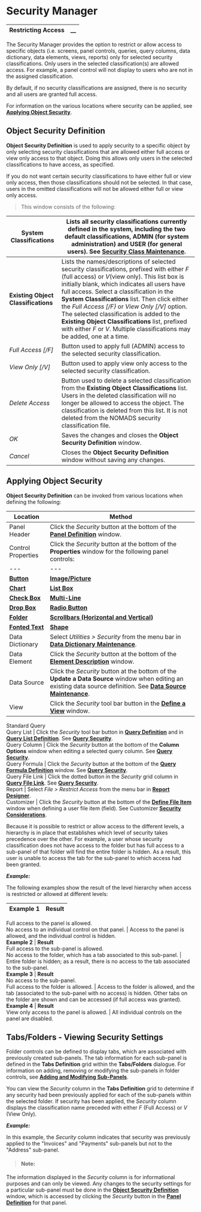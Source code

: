 # Security Manager 

**Restricting Access** |  **__**  
---|---  
  
The Security Manager provides the option to restrict or allow access to specific objects (i.e. screens, panel controls, queries, query columns, data dictionary, data elements, views, reports) only for selected security classifications. Only users in the selected classification(s) are allowed access. For example, a panel control will not display to users who are not in the assigned classification.

By default, if no security classifications are assigned, there is no security and all users are granted full access.

For information on the various locations where security can be applied, see **[Applying Object Security](Restricting%20Access.htm#applying)**.

##  Object Security Definition

**Object Security Definition** is used to apply security to a specific object by only selecting security classifications that are allowed either full access or view only access to that object. Doing this allows only users in the selected classifications to have access, as specified.

If you do not want certain security classifications to have either full or view only access, then those classifications should not be selected. In that case, users in the omitted classifications will not be allowed either full or view only access.

> This window consists of the following:

**System Classifications** |  Lists all security classifications currently defined in the system, including the two default classifications, ADMIN (for system administration) and USER (for general users). See **[Security Class Maintenance](Defining%20Classifications.md)**.  
---|---  
**Existing Object Classifications** |  Lists the names/descriptions of selected security classifications, prefixed with either _F_ (full access) or _V_(view only). This list box is initially blank, which indicates all users have full access. Select a classification in the **System Classifications** list. Then click either the _Full Access [/F}_ or _View Only [/V]_ option. The selected classification is added to the **Existing Object Classifications** list, prefixed with either _F_ or _V_. Multiple classifications may be added, one at a time.  
_Full Access [/F]_ |  Button used to apply full (ADMIN) access to the selected security classification.  
_View Only [/V]_ |  Button used to apply view only access to the selected security classification.  
_Delete Access_ |  Button used to delete a selected classification from the **Existing Object Classifications** list. Users in the deleted classification will no longer be allowed to access the object. The classification is deleted from this list. It is not deleted from the NOMADS security classification file.  
_OK_ |  Saves the changes and closes the **Object Security Definition** window.  
_Cancel_ |  Closes the **Object Security Definition** window without saving any changes.  
  
##  Applying Object Security

**Object Security Definition** can be invoked from various locations when defining the following:

**Location** |  **Method**  
---|---  
Panel Header |  Click the _Security_ button at the bottom of the **[Panel Definition](../../Panel%20Designer/Panel%20Header/Overview.md)** window.  
Control Properties |  Click the _Security_ button at the bottom of the **Properties** window for the following panel controls: |  **[Box/Frame](../../Creating%20Panel%20Controls/Frame%20Control/Frame.htm#frameproperties)** |  **[Grid](../../Creating%20Panel%20Controls/Grid%20Control/Grid%20Properties.md)**  
---|---  
**[Button](../../Creating%20Panel%20Controls/Button%20Control/Overview.htm#properties)** |  **[Image/Picture](../../Creating%20Panel%20Controls/Image%20Control/Image.htm#imageproperties)**  
**[Chart](../../Creating%20Panel%20Controls/Chart%20Control/Chart.htm#chartproperties)** |  **[List Box](../../Creating%20Panel%20Controls/List%20Box%20Controls/List%20Box%20Type.htm#standard)**  
**[Check Box](../../Creating%20Panel%20Controls/Check%20Box%20and%20Tri-State%20Control/Overview.htm#chbxproperties)** |  **[Multi-Line](../../Creating%20Panel%20Controls/Multi-Line%20Control/Multi-Line%20Properties.md)**  
**[Drop Box](../../Creating%20Panel%20Controls/Drop%20Box%20Control/Drop%20Box%20Properties.md)** |  **[Radio Button](../../Creating%20Panel%20Controls/Radio%20Button%20Control/Overview.htm#properties)**  
**[Folder](../../Creating%20Panel%20Controls/Folder%20Controls/Folder%20Properties.md)** |  **[Scrollbars (Horizontal and Vertical)](../../Creating%20Panel%20Controls/Scrollbar%20Controls/Overview.htm#scrollbar_properties)**  
**[Fonted Text](../../Creating%20Panel%20Controls/Text%20Control/Text.htm#textproperties)** |  **[Shape](../../Creating%20Panel%20Controls/Shape%20Control/Shape.htm#shapeproperties)**  
Data Dictionary |  Select _Utilities > Security_ from the menu bar in **[Data Dictionary Maintenance](../../../Data%20Dictionary/Data%20Dictionary%20Maintenance/Overview.md)**.  
Data Element |  Click the _Security_ button at the bottom of the **[Element Description](../../../Data%20Dictionary/Data%20Dictionary%20Maintenance/Element%20Description.md)** window.  
Data Source |  Click the _Security_ button at the bottom of the **Update a Data Source** window when editing an existing data source definition. See **[Data Source Maintenance](../../../Views%20System/Data%20Source%20Maintenance/Overview.md)**.  
View |  Click the _Security_ tool bar button in the **[Define a View](../../../Views%20System/View%20Maintenance/Define%20a%20View.md)** window.  
Standard Query  
Query List |  Click the _Security_ tool bar button in **[Query Definition](../../Dictionary-Based%20Development/Query%20Subsystem/Query%20Definition.md)** and in **[Query List Definition](../../Smart%20Controls/Defining%20Smart%20Controls.htm#Mark4)**. See **[Query Security](../../Dictionary-Based%20Development/Query%20Subsystem/Query%20Security.md)**.  
Query Column |  Click the _Security_ button at the bottom of the **Column Options** window when editing a selected query column. See **[Query Security](../../Dictionary-Based%20Development/Query%20Subsystem/Query%20Security.md)**.  
Query Formula |  Click the _Security_ button at the bottom of the **[Query Formula Definition](../../Dictionary-Based%20Development/Query%20Subsystem/Query%20Definition.htm#queryformula)** window. See **[Query Security](../../Dictionary-Based%20Development/Query%20Subsystem/Query%20Security.md)**.  
Query File Link |  Click the dotted button in the _Security_ grid column in **[Query File Link](../../Dictionary-Based%20Development/Query%20Subsystem/Query%20Definition.htm#queryfilelink)**. See **[Query Security](../../Dictionary-Based%20Development/Query%20Subsystem/Query%20Security.md)**.  
Report |  Select _File > Restrict Access_ from the menu bar in **[Report Designer](../../../Report%20Writer/Designing%20a%20Report/Report%20Designer/Overview.md)**.  
Customizer |  Click the _Security_ button at the bottom of the **[Define File Item](../../Customizer/Custom%20User%20Files.htm#Mark2)** window when defining a user file item (field). See Customizer **[Security Considerations](../../Customizer/Security%20Considerations.md)**.  
  
Because it is possible to restrict or allow access to the different levels, a hierarchy is in place that establishes which level of security takes precedence over the other. For example, a user whose security classification does not have access to the folder but has full access to a sub-panel of that folder will find the entire folder is hidden. As a result, this user is unable to access the tab for the sub-panel to which access had been granted.

**_Example:_**

The following examples show the result of the level hierarchy when access is restricted or allowed at different levels:

**Example 1** |  **Result**  
---|---  
Full access to the panel is allowed.  
No access to an individual control on that panel. |  Access to the panel is allowed, and the individual control is hidden.  
**Example 2** |  **Result**  
Full access to the sub-panel is allowed.  
No access to the folder, which has a tab associated to this sub-panel. |  Entire folder is hidden; as a result, there is no access to the tab associated to the sub-panel.  
**Example 3** |  **Result**  
No access to the sub-panel.  
Full access to the folder is allowed. |  Access to the folder is allowed, and the tab (associated to the sub-panel with no access) is hidden. Other tabs on the folder are shown and can be accessed (if full access was granted).  
**Example 4** |  **Result**  
View only access to the panel is allowed. |  All individual controls on the panel are disabled.  
  
##  Tabs/Folders - Viewing Security Settings

Folder controls can be defined to display tabs, which are associated with previously created sub-panels. The tab information for each sub-panel is defined in the **Tabs Definition** grid within the **Tabs/Folders** dialogue. For information on adding, removing or modifying the sub-panels in folder controls, see **[Adding and Modifying Sub-Panels](../../Creating%20Panel%20Controls/Folder%20Controls/Adding%20and%20Modifying%20Sub-Panels.md)**.

You can view the _Security_ column in the **Tabs Definition** grid to determine if any security had been previously applied for each of the sub-panels within the selected folder. If security has been applied, the _Security_ column displays the classification name preceded with either _F_ (Full Access) or _V_ (View Only).

**_Example:_**

In this example, the _Security_ column indicates that security was previously applied to the "Invoices" and "Payments" sub-panels but not to the "Address" sub-panel.

> #### **Note:**  
The information displayed in the _Security_ column is for informational purposes and can only be viewed. Any changes to the security settings for a particular sub-panel must be done in the **[Object Security Definition](Restricting%20Access.htm#objectsecurity)** window, which is accessed by clicking the _Security_ button in the **[Panel Definition](../../Panel%20Designer/Panel%20Header/Overview.htm#paneldef)** for that panel.
